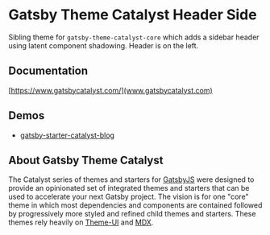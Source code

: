 # Gatsby Theme Catalyst Header Side

Sibling theme for `gatsby-theme-catalyst-core` which adds a sidebar header using latent component shadowing. Header is on the left.

## Documentation

[https://www.gatsbycatalyst.com/](www.gatsbycatalyst.com)

## Demos

- [gatsby-starter-catalyst-blog](https://gatsby-starter-catalyst-blog.netlify.app/)

## About Gatsby Theme Catalyst

The Catalyst series of themes and starters for [GatsbyJS](https://www.gatsbyjs.org/) were designed to provide an opinionated set of integrated themes and starters that can be used to accelerate your next Gatsby project. The vision is for one "core" theme in which most dependencies and components are contained followed by progressively more styled and refined child themes and starters. These themes rely heavily on [Theme-UI](https://theme-ui.com/) and [MDX](https://mdxjs.com/getting-started/gatsby/).
